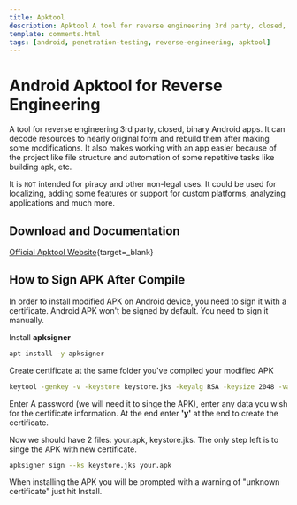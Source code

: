```yaml
---
title: Apktool
description: Apktool A tool for reverse engineering 3rd party, closed, binary Android apps. you will find a series of practical example commands for running Apktool and getting the most of this powerful tool.
template: comments.html
tags: [android, penetration-testing, reverse-engineering, apktool]
---
```


# Android Apktool for Reverse Engineering

A tool for reverse engineering 3rd party, closed, binary Android apps. It can decode resources to nearly original form and rebuild them after making some modifications. It also makes working with an app easier because of the project like file structure and automation of some repetitive tasks like building apk, etc.

It is `NOT` intended for piracy and other non-legal uses. It could be used for localizing, adding some features or support for custom platforms, analyzing applications and much more.

## Download and Documentation

[Official Apktool Website][apktool-url]{target=\_blank}

## How to Sign APK After Compile

In order to install modified APK on Android device, you need to sign it with a certificate. Android APK won't be signed by default. You need to sign it manually.

Install **apksigner**

```bash
apt install -y apksigner
```

Create certificate at the same folder you've compiled your modified APK

```bash
keytool -genkey -v -keystore keystore.jks -keyalg RSA -keysize 2048 -validity 10000
```

Enter A password (we will need it to singe the APK), enter any data you wish for the certificate information. At the end enter **'y'** at the end to create the certificate.

Now we should have 2 files: your.apk, keystore.jks. The only step left is to singe the APK with new certificate.

```bash
apksigner sign --ks keystore.jks your.apk
```

When installing the APK you will be prompted with a warning of "unknown certificate" just hit Install.

<!-- appendices -->

[apktool-url]: https://ibotpeaches.github.io/Apktool/

<!-- end appendices -->

